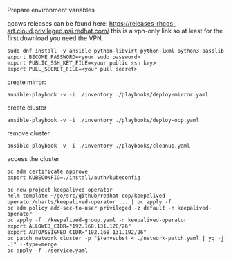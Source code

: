 
Prepare environment variables

qcows releases can be found here: https://releases-rhcos-art.cloud.privileged.psi.redhat.com/ this is a vpn-only link so at least for the first download you need the VPN.


```shell
sudo dnf install -y ansible python-libvirt python-lxml python3-passlib
export BECOME_PASSWORD=<your sudo password>
export PUBLIC_SSH_KEY_FILE=<your public ssh key>
export PULL_SECRET_FILE=<your pull secret>
```

create mirror:

```shell
ansible-playbook -v -i ./inventory ./playbooks/deploy-mirror.yaml
```

create cluster

```shell
ansible-playbook -v -i ./inventory ./playbooks/deploy-ocp.yaml
```

remove cluster

```shell
ansible-playbook -v -i ./inventory ./playbooks/cleanup.yaml
```

access the cluster 

```shell
oc adm certificate approve
export KUBECONFIG=./install/auth/kubeconfig
```

```shell
oc new-project keepalived-operator
helm template ~/go/src/github/redhat-cop/keepalived-operator/charts/keepalived-operator ... | oc apply -f 
oc adm policy add-scc-to-user privileged -z default -n keepalived-operator
oc apply -f ./keepalived-group.yaml -n keepalived-operator
export ALLOWED_CIDR="192.168.131.128/26"
export AUTOASSIGNED_CIDR="192.168.131.192/26"
oc patch network cluster -p "$(envsubst < ./network-patch.yaml | yq -j .)" --type=merge
oc apply -f ./service.yaml
```

